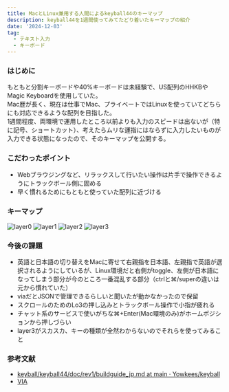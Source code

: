 ```yaml
---
title: MacとLinux兼用する人間によるkeyball44のキーマップ
description: keyball44を1週間使ってみてたどり着いたキーマップの紹介
date: '2024-12-03'
tag:
  - テキスト入力
  - キーボード
---
```


### はじめに
もともと分割キーボードや40%キーボードは未経験で、US配列のHHKBやMagic Keyboardを使用していた。  
Mac歴が長く、現在は仕事でMac、プライベートではLinuxを使っていてどちらにも対応できるような配列を目指した。  
1週間程度、両環境で運用したところ以前よりも入力のスピードは出ないが（特に記号、ショートカット）、考えたらムリな運指にはならずに入力したいものが入力できる状態になったので、そのキーマップを公開する。  

### こだわったポイント
- Webブラウジングなど、リラックスして行いたい操作は片手で操作できるようにトラックボール側に固める
- 早く慣れるためにもともと使っていた配列に近づける

### キーマップ
![layer0](https://i.gyazo.com/73ecdb0b51dbffc4c936fe48c583f06e.png)
![layer1](https://i.gyazo.com/303aaa661a3c15858f6f26c21f816d1d.png)
![layer2](https://i.gyazo.com/ba9bbb83f5004f4bb91bda0fc74e1dd8.png)
![layer3](https://i.gyazo.com/0a0c3606ed29e1249a9166e44ce8bf9a.png)

### 今後の課題
- 英語と日本語の切り替えをMacに寄せて右親指を日本語、左親指で英語が選択されるようにしているが、Linux環境だと右側がtoggle、左側が日本語になってしまう部分が今のところ一番混乱する部分（ctrlと⌘/superの違いは元から慣れていた）
- viaだとJSONで管理できるらしいと聞いたが動かなかったので保留
- スクロールのためのLo3の押し込みとトラックボール操作で小指が疲れる
- チャット系のサービスで使いがちな⌘+Enter(Mac環境のみ)がホームポジションから押しづらい
- layer3がスカスカ、キーの種類が全然わからないのでそれらを使ってみること

### 参考文献
- [keyball/keyball44/doc/rev1/buildguide_jp.md at main · Yowkees/keyball](https://github.com/Yowkees/keyball/blob/main/keyball44/doc/rev1/buildguide_jp.md)
- [VIA](https://usevia.app/)
